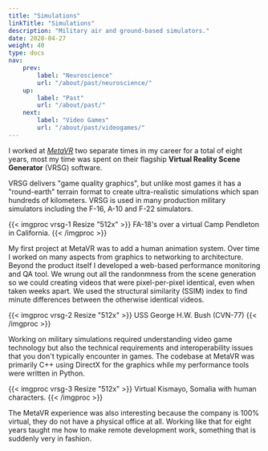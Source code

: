 ```yaml
---
title: "Simulations"
linkTitle: "Simulations"
description: "Military air and ground-based simulators."
date: 2020-04-27
weight: 40
type: docs
nav:
    prev:
        label: "Neuroscience"
        url: "/about/past/neuroscience/"
    up:
        label: "Past"
        url: "/about/past/"
    next:
        label: "Video Games"
        url: "/about/past/videogames/"
---
```


I worked at [*MetaVR*](http://metavr.com) two separate times in my career
for a total of eight years, most my time was spent on their flagship
**Virtual Reality Scene Generator** (VRSG) software.

VRSG delivers "game quality graphics", but unlike most games it has a
"round-earth" terrain format to create ultra-realistic simulations which
span hundreds of kilometers. VRSG is used in many production military
simulators including the F-16, A-10 and F-22 simulators.

{{< imgproc vrsg-1 Resize "512x" >}}
FA-18's over a virtual Camp Pendleton in California.
{{< /imgproc >}}

My first project at MetaVR was to add a human animation system. Over time I
worked on many aspects from graphics to networking to architecture. Beyond
the product itself I developed a web-based performance monitoring and QA
tool. We wrung out all the randonmness from the scene generation so we
could creating videos that were pixel-per-pixel identical, even when taken
weeks apart. We used the structural similarity (SSIM) index to find minute
differences between the otherwise identical videos.

{{< imgproc vrsg-2 Resize "512x" >}}
USS George H.W. Bush (CVN-77)
{{< /imgproc >}}

Working on military simulations required understanding video game
technology but also the technical requirements and interoperability issues
that you don't typically encounter in games. The codebase at MetaVR was
primarily C++ using DirectX for the graphics while my performance tools
were written in Python.

{{< imgproc vrsg-3 Resize "512x" >}}
Virtual Kismayo, Somalia with human characters.
{{< /imgproc >}}

The MetaVR experience was also interesting because the company is 100%
virtual, they do not have a physical office at all. Working like that for
eight years taught me how to make remote development work, something that
is suddenly very in fashion.

